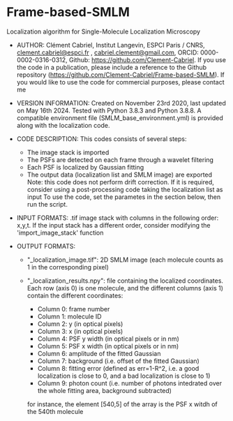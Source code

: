 # Frame-based-SMLM
Localization algorithm for Single-Molecule Localization Microscopy

* AUTHOR:
    Clément Cabriel,
    Institut Langevin, ESPCI Paris / CNRS,
    clement.cabriel@espci.fr , cabriel.clement@gmail.com,
    ORCID: 0000-0002-0316-0312,
    Github: https://github.com/Clement-Cabriel.
If you use the code in a publication, please include a reference to the Github repository (https://github.com/Clement-Cabriel/Frame-based-SMLM). If you would like to use the code for commercial purposes, please contact me
 
* VERSION INFORMATION:
Created on November 23rd 2020, last updated on May 16th 2024.
Tested with Python 3.8.3 and Python 3.8.8.
A compatible environment file (SMLM_base_environment.yml) is provided along with the localization code.
 
* CODE DESCRIPTION:
This codes consists of several steps:
  - The image stack is imported 
  - The PSFs are detected on each frame through a wavelet filtering
  - Each PSF is localized by Gaussian fitting
  - The output data (localization list and SMLM image) are exported
Note: this code does not perform drift correction. If it is required, consider using a post-processing code taking the localization list as input
To use the code, set the parametes in the section below, then run the script.

* INPUT FORMATS:
.tif image stack with columns in the following order: x,y,t. If the input stack has a different order, consider modifying the 'import_image_stack' function

* OUTPUT FORMATS:
  - "_localization_image.tif": 2D SMLM image (each molecule counts as 1 in the corresponding pixel)
  - "_localization_results.npy": file containing the localized coordinates. Each row (axis 0) is one molecule, and the different columns (axis 1) contain the different coordinates:
    - Column 0: frame number
    - Column 1: molecule ID
    - Column 2: y (in optical pixels)
    - Column 3: x (in optical pixels)
    - Column 4: PSF y width (in optical pixels or in nm)
    - Column 5: PSF x width (in optical pixels or in nm)
    - Column 6: amplitude of the fitted Gaussian
    - Column 7: background (i.e. offset of the fitted Gaussian)
    - Column 8: fitting error (defined as err=1-R^2, i.e. a good localization is close to 0, and a bad localization is close to 1)
    - Column 9: photon count (i.e. number of photons intedrated over the whole fitting area, background subtracted)
  
    for instance, the element [540,5] of the array is the PSF x witdh of the 540th molecule
   
